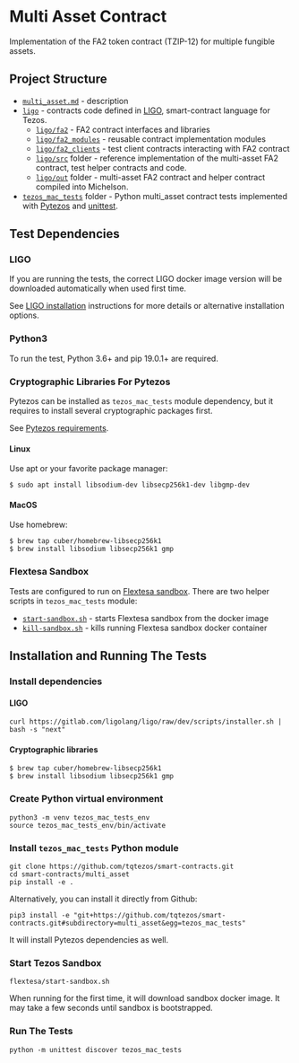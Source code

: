 # Multi Asset Contract

Implementation of the FA2 token contract (TZIP-12) for multiple fungible assets.

## Project Structure

- [`multi_asset.md`](multi_asset.md) - description
- [`ligo`](ligo/) - contracts code defined in [LIGO](https://ligolang.org/),
  smart-contract language for Tezos.
  - [`ligo/fa2`](ligo/fa2/) - FA2 contract interfaces and libraries
  - [`ligo/fa2_modules`](ligo/fa2_modules/) - reusable contract implementation modules
  - [`ligo/fa2_clients`](ligo/fa2_clients/) - test client contracts interacting
    with FA2 contract
  - [`ligo/src`](ligo/src/) folder - reference implementation of the multi-asset
    FA2 contract, test helper contracts and code.
  - [`ligo/out`](ligo/out/) folder - multi-asset FA2 contract and helper contract
    compiled into Michelson.
- [`tezos_mac_tests`](tezos_mac_tests/) folder - Python multi_asset contract tests
  implemented with
  [Pytezos](https://github.com/baking-bad/pytezos) and
  [unittest](https://docs.python.org/3/library/unittest.html).

## Test Dependencies

### LIGO

If you are running the tests, the correct LIGO docker image version will be
downloaded automatically when used first time.

See [LIGO installation](https://ligolang.org/docs/intro/installation/) instructions
for more details or alternative installation options.

### Python3

To run the test, Python 3.6+ and pip 19.0.1+ are required.

### Cryptographic Libraries For Pytezos

Pytezos can be installed as `tezos_mac_tests` module dependency, but it requires
to install several cryptographic packages first.

See [Pytezos requirements](https://github.com/baking-bad/pytezos#requirements).

#### Linux

Use apt or your favorite package manager:

`$ sudo apt install libsodium-dev libsecp256k1-dev libgmp-dev`

#### MacOS

Use homebrew:

```
$ brew tap cuber/homebrew-libsecp256k1
$ brew install libsodium libsecp256k1 gmp
```

### Flextesa Sandbox

Tests are configured to run on [Flextesa sandbox](https://assets.tqtezos.com/sandbox-quickstart).
There are two helper scripts in `tezos_mac_tests` module:

- [`start-sandbox.sh`](tezos_mac_tests/start-sandbox.sh) - starts Flextesa sandbox
  from the docker image
- [`kill-sandbox.sh`](tezos_mac_tests/kill-sandbox.sh) - kills running Flextesa
  sandbox docker container

## Installation and Running The Tests

### Install dependencies

#### LIGO

`curl https://gitlab.com/ligolang/ligo/raw/dev/scripts/installer.sh | bash -s "next"`

#### Cryptographic libraries

```
$ brew tap cuber/homebrew-libsecp256k1
$ brew install libsodium libsecp256k1 gmp
```

### Create Python virtual environment

```
python3 -m venv tezos_mac_tests_env
source tezos_mac_tests_env/bin/activate
```

### Install `tezos_mac_tests` Python module

```
git clone https://github.com/tqtezos/smart-contracts.git
cd smart-contracts/multi_asset
pip install -e .
```

Alternatively, you can install it directly from Github:

`pip3 install -e "git+https://github.com/tqtezos/smart-contracts.git#subdirectory=multi_asset&egg=tezos_mac_tests"`

It will install Pytezos dependencies as well.

### Start Tezos Sandbox

`flextesa/start-sandbox.sh`

When running for the first time, it will download sandbox docker image.
It may take a few seconds until sandbox is bootstrapped.

### Run The Tests

`python -m unittest discover tezos_mac_tests`
